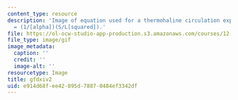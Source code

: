 ```yaml
---
content_type: resource
description: 'Image of equation used for a thermohaline circulation experiment: V
  = (1/[alpha])(S/L[squared]).'
file: https://ol-ocw-studio-app-production.s3.amazonaws.com/courses/12-003-atmosphere-ocean-and-climate-dynamics-fall-2008/e914d68fee42895d78870484ef3342df_gfdxiv2.gif
file_type: image/gif
image_metadata:
  caption: ''
  credit: ''
  image-alt: ''
resourcetype: Image
title: gfdxiv2
uid: e914d68f-ee42-895d-7887-0484ef3342df
---
```

